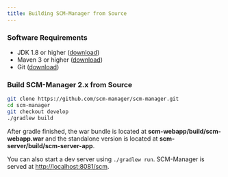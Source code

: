 ```yaml
---
title: Building SCM-Manager from Source
---
```


### Software Requirements

- JDK 1.8 or higher
    ([download](https://openjdk.java.net/install/))
- Maven 3 or higher ([download](https://maven.apache.org/))
- Git ([download](https://git-scm.com/))

### Build SCM-Manager 2.x from Source

```bash
git clone https://github.com/scm-manager/scm-manager.git
cd scm-manager
git checkout develop
./gradlew build
```

After gradle finished, the war bundle is located at
**scm-webapp/build/scm-webapp.war** and the standalone version is
located at **scm-server/build/scm-server-app**.

You can also start a dev server using `./gradlew run`. SCM-Manager is served at <http://localhost:8081/scm>.
